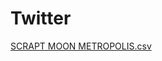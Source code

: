 # Twitter

[SCRAPT MOON METROPOLIS.csv](../../../../Joshua%E2%80%99s%20personas%20&%20victimes%2047f302c3ee7140169d02d7ecbb1b2b4c.md)